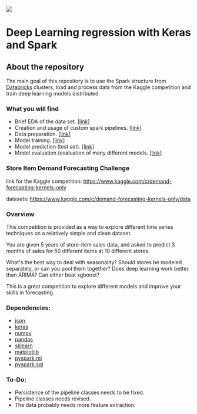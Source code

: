 ![](https://s9783.pcdn.co/wp-content/uploads/2018/03/Blog-Optimize-Store-Replenishment.jpg)

# Deep Learning regression with Keras and Spark

## About the repository
The main goal of this repository is to use the Spark structure from [Databricks](https://databricks.com/) clusters, load and process data from the Kaggle competition and train deep learning models distributed.

### What you will find
* Brief EDA of the data set. [[link]](https://github.com/dimitreOliveira/StoreItemDemand/blob/master/Spark/Analysis/EDA.ipynb)
* Creation and usage of custom spark pipelines. [[link]](https://github.com/dimitreOliveira/StoreItemDemand/blob/master/Spark/custom_transformers.ipynb)
* Data preparation. [[link]](https://github.com/dimitreOliveira/StoreItemDemand/blob/master/Spark/prepare%20data.ipynb)
* Model training. [[link]](https://github.com/dimitreOliveira/StoreItemDemand/blob/master/Spark/Model/train.ipynb)
* Model prediction (test set). [[link]](https://github.com/dimitreOliveira/StoreItemDemand/blob/master/Spark/Model/test.ipynb)
* Model evaluation (evaluation of many different models. [[link]](https://github.com/dimitreOliveira/StoreItemDemand/blob/master/Spark/Model/model%20evaluation.ipynb)

### Store Item Demand Forecasting Challenge

link for the Kaggle competition: https://www.kaggle.com/c/demand-forecasting-kernels-only

datasets: https://www.kaggle.com/c/demand-forecasting-kernels-only/data

### Overview
This competition is provided as a way to explore different time series techniques on a relatively simple and clean dataset.

You are given 5 years of store-item sales data, and asked to predict 3 months of sales for 50 different items at 10 different stores.

What's the best way to deal with seasonality? Should stores be modeled separately, or can you pool them together? Does deep learning work better than ARIMA? Can either beat xgboost?

This is a great competition to explore different models and improve your skills in forecasting.

### Dependencies:
* [json](https://docs.python.org/2/library/json.html)
* [keras](https://keras.io/)
* [numpy](http://www.numpy.org/)
* [pandas](http://pandas.pydata.org/)
* [sklearn](https://scikit-learn.org/stable/)
* [matplotlib](http://matplotlib.org/)
* [pyspark.ml](http://spark.apache.org/docs/2.2.0/api/python/pyspark.ml.html)
* [pyspark.sql](http://spark.apache.org/docs/2.1.0/api/python/pyspark.sql.html)

### To-Do:
* Persistence of the pipeline classes needs to be fixed.
* Pipeline classes needs revised.
* The data probably needs more feature extraction.

